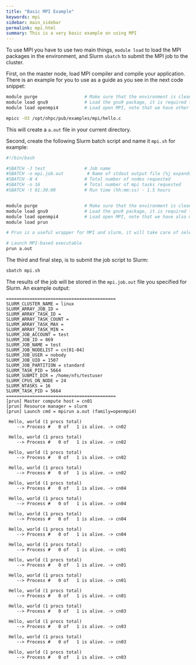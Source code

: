 ```yaml
---
title: "Basic MPI Example"
keywords: mpi
sidebar: main_sidebar
permalink: mpi.html
summary: This is a very basic example on using MPI
---
```


To use MPI you have to use two main things, `module load` to load the MPI packages in the environment, and Slurm `sbatch` to submit the MPI job to the cluster.

First, on the master node, load MPI compiler and compile your application. There is an example for you to use as a guide as you see in the next code snippet:

```bash
module purge                  # Make sure that the environment is clean and no other modules are loaded
module load gnu9              # Load the gnu9 package, it is required for MPI
module load openmpi4          # Load open MPI, note that we have other MPI variants such as mpich and mvapich2

mpicc -O3 /opt/ohpc/pub/examples/mpi/hello.c
```

This will create a `a.out` file in your current directory.

Second, create the following Slurm batch script and name it `mpi.sh` for example:
```bash
#!/bin/bash

#SBATCH -J test               # Job name
#SBATCH -o mpi.job.out         # Name of stdout output file (%j expands to jobId)
#SBATCH -N 4                  # Total number of nodes requested
#SBATCH -n 16                 # Total number of mpi tasks requested
#SBATCH -t 01:30:00           # Run time (hh:mm:ss) - 1.5 hours


module purge                  # Make sure that the environment is clean and no other modules are loaded
module load gnu9              # Load the gnu9 package, it is required for MPI
module load openmpi4          # Load open MPI, note that we have also mpich and mvapich2
module load prun              

# Prun is a useful wrapper for MPI and slurm, it will take care of selecting the correct MPI flavour the you loaded before and pass it the correct configurations from slurm. You can use MPI without prun, but you will have to either call mpirun or mpiexec.hydra depending on you selection above.

# Launch MPI-based executable
prun a.out
```

The third and final step, is to submit the job script to Slurm:
```bash
sbatch mpi.sh
```

The results of the job will be stored in the `mpi.job.out` file you specified for Slurm.
An example output:
```
==========================================
SLURM_CLUSTER_NAME = linux
SLURM_ARRAY_JOB_ID = 
SLURM_ARRAY_TASK_ID = 
SLURM_ARRAY_TASK_COUNT = 
SLURM_ARRAY_TASK_MAX = 
SLURM_ARRAY_TASK_MIN = 
SLURM_JOB_ACCOUNT = test
SLURM_JOB_ID = 869
SLURM_JOB_NAME = test
SLURM_JOB_NODELIST = cn[01-04]
SLURM_JOB_USER = nobody
SLURM_JOB_UID = 1507
SLURM_JOB_PARTITION = standard
SLURM_TASK_PID = 5664
SLURM_SUBMIT_DIR = /home/nfs/testuser
SLURM_CPUS_ON_NODE = 24
SLURM_NTASKS = 16
SLURM_TASK_PID = 5664
==========================================
[prun] Master compute host = cn01
[prun] Resource manager = slurm
[prun] Launch cmd = mpirun a.out (family=openmpi4)

 Hello, world (1 procs total)
    --> Process #   0 of   1 is alive. -> cn02

 Hello, world (1 procs total)
    --> Process #   0 of   1 is alive. -> cn02

 Hello, world (1 procs total)
    --> Process #   0 of   1 is alive. -> cn02

 Hello, world (1 procs total)
    --> Process #   0 of   1 is alive. -> cn02

 Hello, world (1 procs total)
    --> Process #   0 of   1 is alive. -> cn04

 Hello, world (1 procs total)
    --> Process #   0 of   1 is alive. -> cn04

 Hello, world (1 procs total)
    --> Process #   0 of   1 is alive. -> cn04

 Hello, world (1 procs total)
    --> Process #   0 of   1 is alive. -> cn04

 Hello, world (1 procs total)
    --> Process #   0 of   1 is alive. -> cn01

 Hello, world (1 procs total)
    --> Process #   0 of   1 is alive. -> cn01

 Hello, world (1 procs total)
    --> Process #   0 of   1 is alive. -> cn01

 Hello, world (1 procs total)
    --> Process #   0 of   1 is alive. -> cn01

 Hello, world (1 procs total)
    --> Process #   0 of   1 is alive. -> cn03

 Hello, world (1 procs total)
    --> Process #   0 of   1 is alive. -> cn03

 Hello, world (1 procs total)
    --> Process #   0 of   1 is alive. -> cn03

 Hello, world (1 procs total)
    --> Process #   0 of   1 is alive. -> cn03
```
